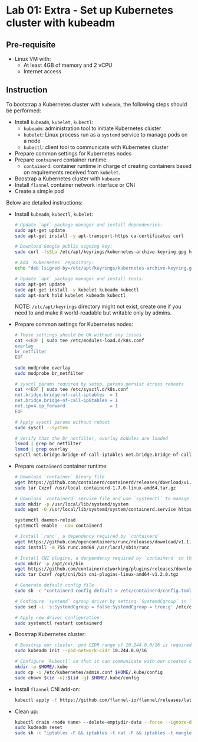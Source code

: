 # Lab 01: Extra - Set up Kubernetes cluster with kubeadm

## Pre-requisite

- Linux VM with:
  -  At least 4GB of memory and 2 vCPU
  -  Internet access

## Instruction
To bootstrap a Kubernetes cluster with `kubeadm`, the following steps should be performed:
- Install `kubeadm`, `kubelet`, `kubectl`:
  - `kubeadm`: administration tool to initiate Kubernetes cluster
  - `kubelet`: Linux process run as a `systemd` service to manage pods on a node
  - `kubectl`: client tool to communicate with Kubernetes cluster
- Prepare common settings for Kubernetes nodes
- Prepare `containerd` container runtime:
  - `containerd`: container runtime in charge of creating containers based on requirements received from `kubelet`.
- Boostrap a Kubernetes cluster with `kubeadm`
- Install `flannel` container network interface or CNI
- Create a simple pod


Below are detailed instructions:
- Install `kubeadm`, `kubectl`, `kubelet`:
  ```bash
  # Update `apt` package manager and install dependencies:
  sudo apt-get update
  sudo apt-get install -y apt-transport-https ca-certificates curl

  # Download Google public signing key:
  sudo curl -fsSLo /etc/apt/keyrings/kubernetes-archive-keyring.gpg https://packages.cloud.google.com/apt/doc/apt-key.gpg

  # Add `Kubernetes` repository:
  echo "deb [signed-by=/etc/apt/keyrings/kubernetes-archive-keyring.gpg] https://apt.kubernetes.io/ kubernetes-xenial main" | sudo tee /etc/apt/sources.list.d/kubernetes.list

  # Update `apt` package manager and install tools:
  sudo apt-get update
  sudo apt-get install -y kubelet kubeadm kubectl
  sudo apt-mark hold kubelet kubeadm kubectl
  ```

  NOTE: `/etc/apt/keyrings` directory might not exist, create one if you need to and make it world-readable but writable only by admins.

- Prepare common settings for Kubernetes nodes:

  ```bash
  # These settings should be OK without any issues
  cat <<EOF | sudo tee /etc/modules-load.d/k8s.conf
  overlay
  br_netfilter
  EOF

  sudo modprobe overlay
  sudo modprobe br_netfilter

  # sysctl params required by setup, params persist across reboots
  cat <<EOF | sudo tee /etc/sysctl.d/k8s.conf
  net.bridge.bridge-nf-call-iptables  = 1
  net.bridge.bridge-nf-call-ip6tables = 1
  net.ipv4.ip_forward                 = 1
  EOF

  # Apply sysctl params without reboot
  sudo sysctl --system

  # Verify that the br_netfilter, overlay modules are loaded
  lsmod | grep br_netfilter
  lsmod | grep overlay
  sysctl net.bridge.bridge-nf-call-iptables net.bridge.bridge-nf-call-ip6tables net.ipv4.ip_forward
  ```

- Prepare `containerd` container runtime:
  ```bash
  # Download `container` binary file
  wget https://github.com/containerd/containerd/releases/download/v1.7.0/containerd-1.7.0-linux-amd64.tar.gz
  sudo tar Cxzvf /usr/local containerd-1.7.0-linux-amd64.tar.gz

  # Download `containerd` service file and use `systemctl` to manage `containerd` service
  sudo mkdir -p /usr/local/lib/systemd/system
  sudo wget -O /usr/local/lib/systemd/system/containerd.service https://raw.githubusercontent.com/containerd/containerd/main/containerd.service

  systemctl daemon-reload
  systemctl enable --now containerd
  
  # Install `runc`, a dependency required by `containerd`
  wget https://github.com/opencontainers/runc/releases/download/v1.1.7/runc.amd64
  sudo install -m 755 runc.amd64 /usr/local/sbin/runc

  # Install CNI plugins, a denpendency required by `containerd` so that it can work with other CNI add-ons.  
  sudo mkdir -p /opt/cni/bin
  wget https://github.com/containernetworking/plugins/releases/download/v1.2.0/cni-plugins-linux-amd64-v1.2.0.tgz
  sudo tar Cxzvf /opt/cni/bin cni-plugins-linux-amd64-v1.2.0.tgz

  # Generate default config file 
  sudo sh -c "containerd config default > /etc/containerd/config.toml"

  # Configure `systemd` cgroup driver by setting `SystemdCgroup` in `/etc/containerd/config.toml` to `true`:
  sudo sed -i 's:SystemdCgroup = false:SystemdCgroup = true:g' /etc/containerd/config.toml

  # Apply new driver configuration
  sudo systemctl restart containerd
  ```

- Boostrap Kubernetes cluster:
  ```bash
  # Boostrap our cluster, pod CIDR range of 10.244.0.0/16 is required by `flannel` CNI add-on below
  sudo kubeadm init --pod-network-cidr 10.244.0.0/16

  # Configure `kubectl` so that it can communicate with our created cluster
  mkdir -p $HOME/.kube
  sudo cp -i /etc/kubernetes/admin.conf $HOME/.kube/config
  sudo chown $(id -u):$(id -g) $HOME/.kube/config
  ```

- Install `flannel` CNI add-on:
  ```bash
  kubectl apply -f https://github.com/flannel-io/flannel/releases/latest/download/kube-flannel.yml
  ```

- Clean up:
  ```bash
  kubectl drain <node name> --delete-emptydir-data --force --ignore-daemonsets
  sudo kudeadm reset
  sudo sh -c "iptables -F && iptables -t nat -F && iptables -t mangle -F && iptables -X"
  ```